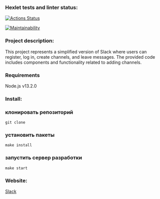 ### Hexlet tests and linter status:
[![Actions Status](https://github.com/Mari-Krukovskaya/frontend-project-12/actions/workflows/hexlet-check.yml/badge.svg)](https://github.com/Mari-Krukovskaya/frontend-project-12/actions)

[![Maintainability](https://api.codeclimate.com/v1/badges/a1c6309007b0c55dcbd5/maintainability)](https://codeclimate.com/github/Mari-Krukovskaya/frontend-project-12/maintainability)

### Project description:
This project represents a simplified version of Slack where users can register, log in, create channels, and leave messages. The provided code includes components and functionality related to adding channels.

### Requirements
 Node.js v13.2.0

### Install:

 ### клонировать репозиторий 
```
git clone
```
### установить пакеты
```
make install
```
### запустить сервер разработки
```
make start
```
### Website:
[Slack](https://frontend-project-12-production-402e.up.railway.app/ "Chat Slack")